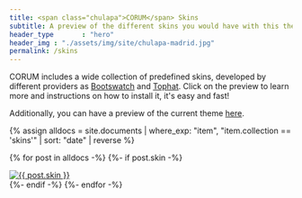 ```yaml
---
title: <span class="chulapa">CORUM</span> Skins
subtitle: A preview of the different skins you would have with this theme
header_type       : "hero"
header_img : "./assets/img/site/chulapa-madrid.jpg"
permalink: /skins
---
```


<span class="chulapa">CORUM</span> includes a wide collection of predefined skins, developed by different providers as [Bootswatch](https://bootswatch.com/) and [Tophat](https://themesguide.github.io/top-hat/dist/). Click on the preview to learn more and instructions on how to install it, it's easy and fast!

Additionally, you can have a preview of the current theme [here](https://dieghernan.github.io/chulapa/skins/current).


{% assign alldocs = site.documents | where_exp: "item", "item.collection == 'skins'" | sort: "date" | reverse %}


{% for post in alldocs -%} 
  {%- if post.skin -%}
  <div class="my-2">
  <a href="{{- post.url | absolute_url -}}">
 <img class="w-100 rounded border" src="{{- "./assets/img/skinspreview/" | append: post.skin | append: ".webp" | absolute_url  -}}" alt="{{ post.skin }}"></a>
 </div>
 {%- endif -%}
{%- endfor -%}




